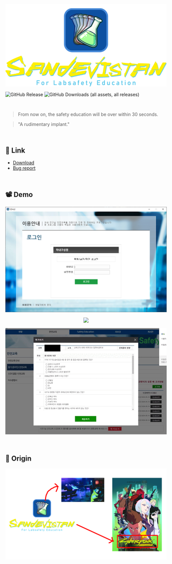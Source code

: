 <p align="center">
  <img src="imgs/card_crop.png">
</p>

![GitHub Release](https://img.shields.io/github/v/release/Yoon-men/SD4LE)
<img alt="GitHub Downloads (all assets, all releases)" src="https://img.shields.io/github/downloads/Yoon-men/SD4LE/total">

<br>

> From now on, the safety education will be over within 30 seconds.

> "A rudimentary implant."

<br>

## 🔗 Link
- [Download](https://github.com/Yoon-men/SD4LE/releases/latest/)
- [Bug report](https://github.com/Yoon-men/SD4LE/issues)

<br>

## 📽 Demo
<p align="center">
  <img src="imgs/demo.png">
</p>
<p align="center">
  <img src="imgs/select_and_skip_lectures.gif">
</p>
<p align="center">
  <img src="imgs/solve_the_problems.gif">
</p>

<br>

## 🌱 Origin
<p align="center">
  <img src="imgs/origin_of_card.gif">
</p>
